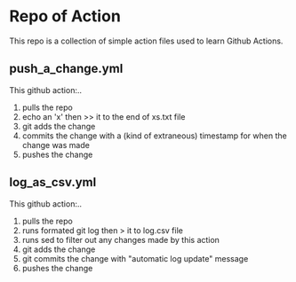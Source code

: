# Repo of Action
This repo is a collection of simple action files used to learn Github Actions.

## push_a_change.yml
This github action:..
  1. pulls the repo
  2. echo an 'x' then >> it to the end of xs.txt file
  3. git adds the change
  4. commits  the change with a (kind of extraneous) timestamp for when the change was made
  5. pushes the change

## log_as_csv.yml
This github action:..
  1. pulls the repo
  2. runs formated git log then > it to log.csv file
  3. runs sed to filter out any changes made by this action
  4. git adds the change
  5. git commits the change with "automatic log update" message
  6. pushes the change
